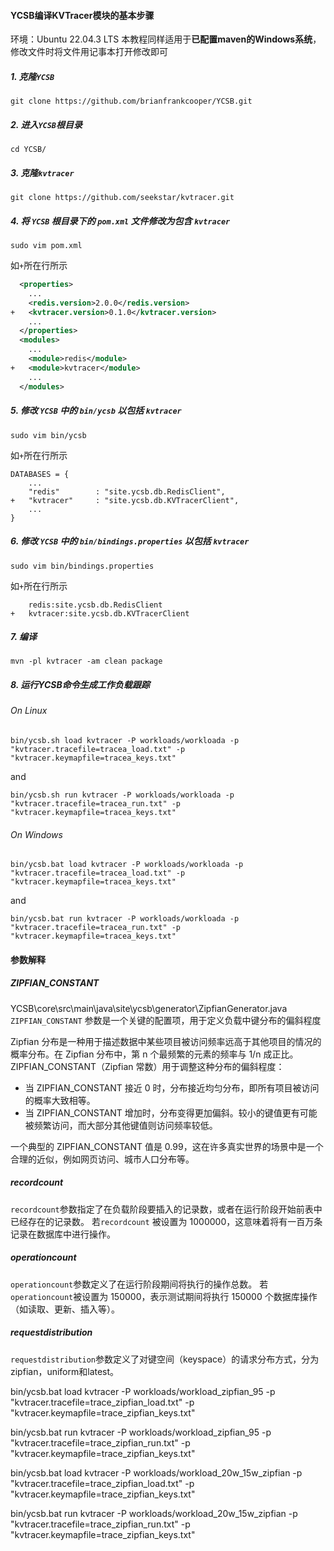 #### YCSB编译KVTracer模块的基本步骤

环境：Ubuntu 22.04.3 LTS
本教程同样适用于**已配置maven的Windows系统**，修改文件时将文件用记事本打开修改即可

##### 1. 克隆`YCSB`

```shell
git clone https://github.com/brianfrankcooper/YCSB.git
```

##### 2. 进入`YCSB`根目录

```shell
cd YCSB/
```

##### 3. 克隆`kvtracer`

```shell
git clone https://github.com/seekstar/kvtracer.git
```

##### 4. 将 `YCSB` 根目录下的 `pom.xml` 文件修改为包含 `kvtracer`

```shell
sudo vim pom.xml
```

如`+`所在行所示

```xml
  <properties>
    ...
    <redis.version>2.0.0</redis.version>
+   <kvtracer.version>0.1.0</kvtracer.version>
    ...
  </properties>
  <modules>
    ...
    <module>redis</module>
+   <module>kvtracer</module>
    ...
  </modules>
```

##### 5. 修改 `YCSB` 中的 `bin/ycsb` 以包括 `kvtracer`

```shell
sudo vim bin/ycsb
```

如`+`所在行所示

```shell
DATABASES = {
    ...
    "redis"        : "site.ycsb.db.RedisClient",
+   "kvtracer"     : "site.ycsb.db.KVTracerClient",
    ...
}
```

##### 6. 修改 `YCSB` 中的 `bin/bindings.properties` 以包括 `kvtracer`

```shell
sudo vim bin/bindings.properties
```

如`+`所在行所示

```shell
    redis:site.ycsb.db.RedisClient
+   kvtracer:site.ycsb.db.KVTracerClient
```

##### 7. 编译

```shell
mvn -pl kvtracer -am clean package
```

##### 8. 运行YCSB命令生成工作负载跟踪

###### On Linux

```shell
bin/ycsb.sh load kvtracer -P workloads/workloada -p "kvtracer.tracefile=tracea_load.txt" -p "kvtracer.keymapfile=tracea_keys.txt"
```

and

```shell
bin/ycsb.sh run kvtracer -P workloads/workloada -p "kvtracer.tracefile=tracea_run.txt" -p "kvtracer.keymapfile=tracea_keys.txt"
```

###### On Windows

```shell
bin/ycsb.bat load kvtracer -P workloads/workloada -p "kvtracer.tracefile=tracea_load.txt" -p "kvtracer.keymapfile=tracea_keys.txt"
```

and

```shell
bin/ycsb.bat run kvtracer -P workloads/workloada -p "kvtracer.tracefile=tracea_run.txt" -p "kvtracer.keymapfile=tracea_keys.txt"
```

#### 参数解释

##### ZIPFIAN_CONSTANT 

YCSB\core\src\main\java\site\ycsb\generator\ZipfianGenerator.java
`ZIPFIAN_CONSTANT` 参数是一个关键的配置项，用于定义负载中键分布的偏斜程度

Zipfian 分布是一种用于描述数据中某些项目被访问频率远高于其他项目的情况的概率分布。在 Zipfian 分布中，第 n 个最频繁的元素的频率与 1/n 成正比。ZIPFIAN_CONSTANT（Zipfian 常数）用于调整这种分布的偏斜程度：

* 当 ZIPFIAN_CONSTANT 接近 0 时，分布接近均匀分布，即所有项目被访问的概率大致相等。
* 当 ZIPFIAN_CONSTANT 增加时，分布变得更加偏斜。较小的键值更有可能被频繁访问，而大部分其他键值则访问频率较低。

一个典型的 ZIPFIAN_CONSTANT 值是 0.99，这在许多真实世界的场景中是一个合理的近似，例如网页访问、城市人口分布等。

##### recordcount
`recordcount`参数指定了在负载阶段要插入的记录数，或者在运行阶段开始前表中已经存在的记录数。
若`recordcount` 被设置为 1000000，这意味着将有一百万条记录在数据库中进行操作。

##### operationcount
`operationcount`参数定义了在运行阶段期间将执行的操作总数。
若`operationcount`被设置为 150000，表示测试期间将执行 150000 个数据库操作（如读取、更新、插入等）。

##### requestdistribution
`requestdistribution`参数定义了对键空间（keyspace）的请求分布方式，分为zipfian，uniform和latest。

bin/ycsb.bat load kvtracer -P workloads/workload_zipfian_95 -p "kvtracer.tracefile=trace_zipfian_load.txt" -p "kvtracer.keymapfile=trace_zipfian_keys.txt"

bin/ycsb.bat run kvtracer -P workloads/workload_zipfian_95 -p "kvtracer.tracefile=trace_zipfian_run.txt" -p "kvtracer.keymapfile=trace_zipfian_keys.txt"



bin/ycsb.bat load kvtracer -P workloads/workload_20w_15w_zipfian -p "kvtracer.tracefile=trace_zipfian_load.txt" -p "kvtracer.keymapfile=trace_zipfian_keys.txt"

bin/ycsb.bat run kvtracer -P workloads/workload_20w_15w_zipfian -p "kvtracer.tracefile=trace_zipfian_run.txt" -p "kvtracer.keymapfile=trace_zipfian_keys.txt"